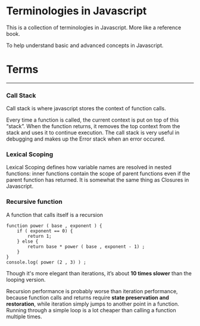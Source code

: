 Terminologies in Javascript
======
This is a collection of terminologies in Javascript. More like a reference book.

To help understand basic and advanced concepts in Javascript.

# Terms
---
### Call Stack
Call stack is where javascript stores the context of function calls.

Every time a function is called, the current context is put on top of this
“stack”. When the function returns, it removes the top context from the
stack and uses it to continue execution.
The call stack is very useful in debugging and makes up the Error stack when an error occured.
### Lexical Scoping
Lexical Scoping defines how variable names are resolved in nested functions: inner functions contain the scope of parent functions even if the parent function has returned. It is somewhat the same thing as Closures in Javascript.
### Recursive function
A function that calls itself is a recursion
```
function power ( base , exponent ) {
    if ( exponent == 0) {
        return 1;
    } else {
        return base * power ( base , exponent - 1) ;
    }
}
console.log( power (2 , 3) ) ;
```
Though it's more elegant than iterations, it’s about **10 times slower** than the looping version. 

Recursion performance is probably worse than iteration performance, because function calls and returns require **state preservation and restoration**, while iteration simply jumps to another point in a function.
Running through a simple loop is a lot cheaper than calling a function
multiple times.
